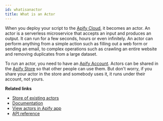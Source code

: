 ```yaml
---
id: whatisanactor
title: What is an Actor
---
```


When you deploy your script to the <a href="https://apify.com/" target="_blank">Apify Cloud</a>,
it becomes an actor.
An actor is a serverless microservice that accepts an input and produces an output.
It can run for a few seconds, hours or even infinitely.
An actor can perform anything from a simple action such as filling out a web form or sending an email,
to complex operations such as crawling an entire website and removing duplicates from a large dataset.

To run an actor, you need to have an <a href="https://my.apify.com/" target="_blank">Apify Account</a>.
Actors can be shared in the <a href="https://apify.com/store" target="_blank">Apify Store</a>
so that other people can use them.
But don't worry, if you share your actor in the store
and somebody uses it, it runs under their account, not yours.

**Related links**

-   <a href="https://apify.com/store" target="_blank">Store of existing actors</a>
-   <a href="https://apify.com/docs/actor" target="_blank">Documentation</a>
-   <a href="https://my.apify.com/actors" target="_blank">View actors in Apify app</a>
-   <a href="https://apify.com/docs/api/v2#/reference/actors" target="_blank">API reference</a>
